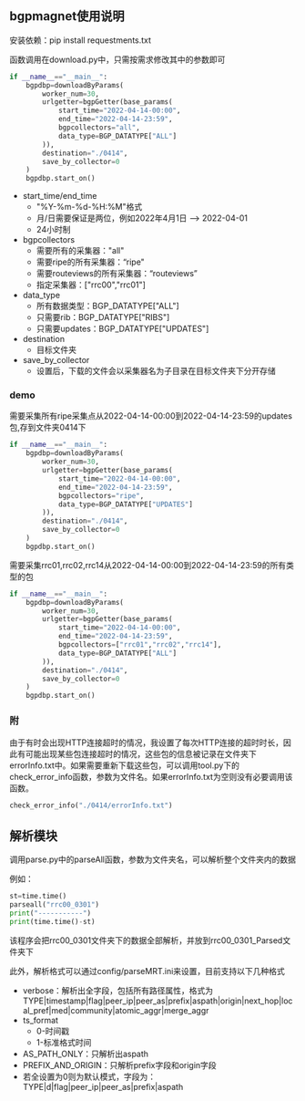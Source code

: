 ## bgpmagnet使用说明

安装依赖：pip install requestments.txt

函数调用在download.py中，只需按需求修改其中的参数即可

```python
if __name__=="__main__":
    bgpdbp=downloadByParams(
        worker_num=30,
        urlgetter=bgpGetter(base_params( 
            start_time="2022-04-14-00:00",
            end_time="2022-04-14-23:59",
            bgpcollectors="all",
            data_type=BGP_DATATYPE["ALL"]
        )),
        destination="./0414",
        save_by_collector=0
    )
    bgpdbp.start_on()
```

- start_time/end_time
  - "%Y-%m-%d-%H:%M"格式
  - 月/日需要保证是两位，例如2022年4月1日 —> 2022-04-01
  - 24小时制
- bgpcollectors
  - 需要所有的采集器："all"
  - 需要ripe的所有采集器：“ripe"
  - 需要routeviews的所有采集器：“routeviews”
  - 指定采集器：["rrc00","rrc01"]
- data_type
  - 所有数据类型：BGP_DATATYPE["ALL"]
  - 只需要rib：BGP_DATATYPE["RIBS"]
  - 只需要updates：BGP_DATATYPE["UPDATES"]
- destination
  - 目标文件夹
- save_by_collector
  - 设置后，下载的文件会以采集器名为子目录在目标文件夹下分开存储



### demo

需要采集所有ripe采集点从2022-04-14-00:00到2022-04-14-23:59的updates包,存到文件夹0414下

```python
if __name__=="__main__":
    bgpdbp=downloadByParams(
        worker_num=30,
        urlgetter=bgpGetter(base_params(
            start_time="2022-04-14-00:00",
            end_time="2022-04-14-23:59",
            bgpcollectors="ripe",
            data_type=BGP_DATATYPE["UPDATES"]
        )),
        destination="./0414",
        save_by_collector=0
    )
    bgpdbp.start_on()
```

需要采集rrc01,rrc02,rrc14从2022-04-14-00:00到2022-04-14-23:59的所有类型的包

```python
if __name__=="__main__":
    bgpdbp=downloadByParams(
        worker_num=30,
        urlgetter=bgpGetter(base_params(
            start_time="2022-04-14-00:00",
            end_time="2022-04-14-23:59",
            bgpcollectors=["rrc01","rrc02","rrc14"],
            data_type=BGP_DATATYPE["ALL"]
        )),
        destination="./0414",
        save_by_collector=0
    )
    bgpdbp.start_on()
```



### 附

由于有时会出现HTTP连接超时的情况，我设置了每次HTTP连接的超时时长，因此有可能出现某些包连接超时的情况，这些包的信息被记录在文件夹下errorInfo.txt中。如果需要重新下载这些包，可以调用tool.py下的check_error_info函数，参数为文件名。如果errorInfo.txt为空则没有必要调用该函数。

```python
check_error_info("./0414/errorInfo.txt")
```



## 解析模块

调用parse.py中的parseAll函数，参数为文件夹名，可以解析整个文件夹内的数据

例如：

```python
st=time.time()
parseall("rrc00_0301")
print("-----------")
print(time.time()-st)
```

该程序会把rrc00_0301文件夹下的数据全部解析，并放到rrc00_0301_Parsed文件夹下

此外，解析格式可以通过config/parseMRT.ini来设置，目前支持以下几种格式

- verbose：解析出全字段，包括所有路径属性，格式为TYPE|timestamp|flag|peer_ip|peer_as|prefix|aspath|origin|next_hop|local_pref|med|community|atomic_aggr|merge_aggr
- ts_format
  - 0-时间戳
  - 1-标准格式时间
- AS_PATH_ONLY：只解析出aspath
- PREFIX_AND_ORIGIN：只解析prefix字段和origin字段
- 若全设置为0则为默认模式，字段为：TYPE|d|flag|peer_ip|peer_as|prefix|aspath